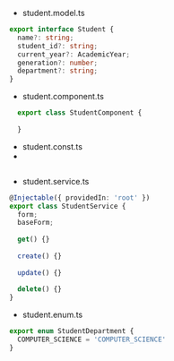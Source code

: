 - student.model.ts

```typescript
export interface Student {
  name?: string;
  student_id?: string;
  current_year?: AcademicYear;
  generation?: number;
  department?: string;
}
```
- student.component.ts

```typescript
  export class StudentComponent {
    
  }
```
- student.const.ts
- 
```
```

- student.service.ts

```typescript
@Injectable({ providedIn: 'root' })
export class StudentService {
  form;
  baseForm;
  
  get() {}
  
  create() {}
  
  update() {}
  
  delete() {}
}
```

- student.enum.ts
```typescript
export enum StudentDepartment {
  COMPUTER_SCIENCE = 'COMPUTER_SCIENCE'
}
```
